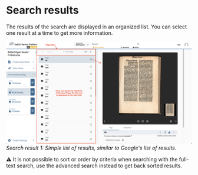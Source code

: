 # Search results

<!-- List view -->
The results of the search are displayed in an organized list. You can select one result at a time to get more information.

![Search result 1: Simple list of results, similar to Google's list of results.](../../assets/images/search-results-list.png)*Search result 1: Simple list of results, similar to Google's list of results.*

&#9888;
It is not possible to sort or order by criteria when searching with the full-text search, use the advanced search instead to get back sorted results.
